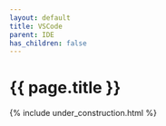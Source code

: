 ```yaml
---
layout: default
title: VSCode
parent: IDE
has_children: false
---
```


{{ page.title }}
======================

{% include under_construction.html %}

<br>

<br>